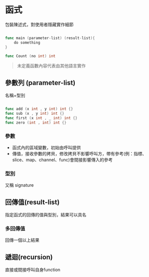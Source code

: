 # 函式

包裝陳述式，對使用者隱藏實作細節

```go

func main (parameter-list) (result-list){
    do something
}

func Count (no int) int

```

> 未定義函數內容代表由其他語言實作

## 參數列 (parameter-list)

名稱+型別

```go

func add (x int , y int) int {}
func sub (x , y int) int {}
func first (x int , _ int) int {}
func zero (int , int) int {}

```

### 參數

* 函式內的區域變數，初始由呼叫提供
* 傳值，接收參數的拷貝，修改拷貝不影響呼叫方，帶有參考(例：指標、slice、map、channel、func)會間接影響傳入的參考

### 型別

又稱 signature

## 回傳值(result-list)

指定函式的回傳的值與型別，結果可以具名

### 多回傳值

回傳一個以上結果

## 遞迴(recursion)

直接或間接呼叫自身function
